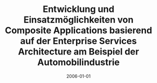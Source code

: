 ---
abstract: ''
authors:
- Manfred Balluch
date: '2006-01-01'
featured: false
links:
- name: Publik
  url: https://publik.tuwien.ac.at/showentry.php?ID=140861&lang=2
publication_types:
- '7'
publishDate: '2006-01-01'
title: Entwicklung und Einsatzmöglichkeiten von Composite Applications basierend auf
  der Enterprise Services Architecture am Beispiel der Automobilindustrie
url_pdf: ''
---